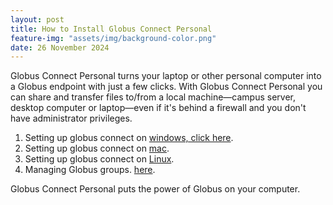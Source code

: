 ```yaml
---
layout: post
title: How to Install Globus Connect Personal
feature-img: "assets/img/background-color.png"
date: 26 November 2024
---
```


Globus Connect Personal turns your laptop or other personal computer into a Globus endpoint with just a few clicks. With Globus Connect Personal you can share and transfer files to/from a local machine—campus server, desktop computer or laptop—even if it's behind a firewall and you don't have administrator privileges.

1. Setting up globus connect on [windows, click here](https://docs.globus.org/how-to/globus-connect-personal-windows).
2. Setting up globus connect on [mac](https://docs.globus.org/how-to/globus-connect-personal-mac).
3. Setting up globus connect on [Linux](https://docs.globus.org/how-to/globus-connect-personal-linux).
4. Managing Globus groups. [here](https://docs.globus.org/how-to/managing-groups/).

Globus Connect Personal puts the power of Globus on your computer.
